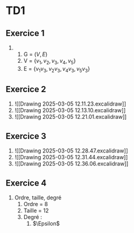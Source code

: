 # TD1

## Exercice 1
1) 
	1) G = ($V,E$)
	2) V = {$v_1,v_2,v_3,v_4,v_5$}
	3) E = {$v_1v_3,v_2v_3,v_4v_3,v_5v_3$}

## Exercice 2

1) ![[Drawing 2025-03-05 12.11.23.excalidraw]]
2) ![[Drawing 2025-03-05 12.13.10.excalidraw]]
3) ![[Drawing 2025-03-05 12.21.01.excalidraw]]

## Exercice 3

1) ![[Drawing 2025-03-05 12.28.47.excalidraw]]
2) ![[Drawing 2025-03-05 12.31.44.excalidraw]]
3) ![[Drawing 2025-03-05 12.36.06.excalidraw]]

## Exercice 4

1) Ordre, taille, degré
	1) Ordre = 8
	2) Taille = 12
	3) Degré :
		1) $\Epsilon$
